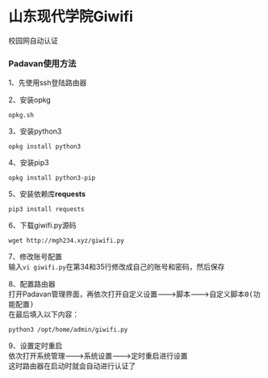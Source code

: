 # 山东现代学院Giwifi
校园网自动认证

### Padavan使用方法

1、先使用ssh登陆路由器   
  
2、安装opkg  
```
opkg.sh
```
3、安装python3   
```
opkg install python3   
```
4、安装pip3
```
opkg install python3-pip
```
5、安装依赖库**requests**
```
pip3 install requests
```
6、下载giwifi.py源码
```
wget http://mgh234.xyz/giwifi.py
```
7、修改账号配置  
输入`vi giwifi.py`在第34和35行修改成自己的账号和密码，然后保存  
  
8、配置路由器  
打开Padavan管理界面，再依次打开<kbd>自定义设置</kbd>---><kbd>脚本</kbd>---><kbd>自定义脚本0(功能配置)</kbd>  
在最后填入以下内容：
```
python3 /opt/home/admin/giwifi.py
```
9、设置定时重启  
依次打开<kbd>系统管理</kbd>---><kbd>系统设置</kbd>---><kbd>定时重启</kbd>进行设置  
这时路由器在启动时就会自动进行认证了
